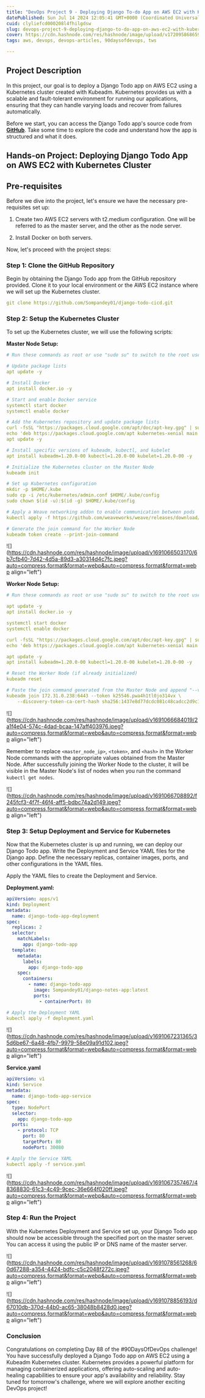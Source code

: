 ```yaml
---
title: "DevOps Project 9 - Deploying Django To-do App on AWS EC2 with Kubernetes Cluster"
datePublished: Sun Jul 14 2024 12:05:41 GMT+0000 (Coordinated Universal Time)
cuid: clyliefcd000208l4fhilgdsw
slug: devops-project-9-deploying-django-to-do-app-on-aws-ec2-with-kubernetes-cluster
cover: https://cdn.hashnode.com/res/hashnode/image/upload/v1720958686597/b90240ab-451f-4ce8-a3ff-5d98a67b01d8.jpeg
tags: aws, devops, devops-articles, 90daysofdevops, tws

---
```


## **Project Description**

In this project, our goal is to deploy a Django Todo app on AWS EC2 using a Kubernetes cluster created with Kubeadm. Kubernetes provides us with a scalable and fault-tolerant environment for running our applications, ensuring that they can handle varying loads and recover from failures automatically.

Before we start, you can access the Django Todo app's source code from [**GitHub**](https://github.com/LondheShubham153/django-todo-cicd). Take some time to explore the code and understand how the app is structured and what it does.

## Hands-on Project: Deploying Django Todo App on AWS EC2 with Kubernetes Cluster

## Pre-requisites

Before we dive into the project, let's ensure we have the necessary pre-requisites set up:

1. Create two AWS EC2 servers with t2.medium configuration. One will be referred to as the master server, and the other as the node server.
    
2. Install Docker on both servers.
    

Now, let's proceed with the project steps:

### **Step 1: Clone the GitHub Repository**

Begin by obtaining the Django Todo app from the GitHub repository provided. Clone it to your local environment or the AWS EC2 instance where we will set up the Kubernetes cluster.

```yaml
git clone https://github.com/Sompandey01/django-todo-cicd.git
```

### Step 2: Setup the Kubernetes Cluster

To set up the Kubernetes cluster, we will use the following scripts:

**Master Node Setup:**

```yaml
# Run these commands as root or use "sudo su" to switch to the root user.

# Update package lists
apt update -y

# Install Docker
apt install docker.io -y

# Start and enable Docker service
systemctl start docker
systemctl enable docker

# Add the Kubernetes repository and update package lists
curl -fsSL "https://packages.cloud.google.com/apt/doc/apt-key.gpg" | sudo gpg --dearmor -o /etc/apt/trusted.gpg.d/kubernetes-archive-keyring.gpg
echo 'deb https://packages.cloud.google.com/apt kubernetes-xenial main' > /etc/apt/sources.list.d/kubernetes.list
apt update -y

# Install specific versions of kubeadm, kubectl, and kubelet
apt install kubeadm=1.20.0-00 kubectl=1.20.0-00 kubelet=1.20.0-00 -y

# Initialize the Kubernetes cluster on the Master Node
kubeadm init

# Set up Kubernetes configuration
mkdir -p $HOME/.kube
sudo cp -i /etc/kubernetes/admin.conf $HOME/.kube/config
sudo chown $(id -u):$(id -g) $HOME/.kube/config

# Apply a Weave networking addon to enable communication between pods
kubectl apply -f https://github.com/weaveworks/weave/releases/download/v2.8.1/weave-daemonset-k8s.yaml

# Generate the join command for the Worker Node
kubeadm token create --print-join-command
```

![](https://cdn.hashnode.com/res/hashnode/image/upload/v1691066503170/6b7cfb40-7d42-4d5a-89d3-a30314d4c7fc.jpeg?auto=compress,format&format=webp&auto=compress,format&format=webp align="left")

**Worker Node Setup:**

```yaml
# Run these commands as root or use "sudo su" to switch to the root user on the Worker Node.

apt update -y
apt install docker.io -y

systemctl start docker
systemctl enable docker

curl -fsSL "https://packages.cloud.google.com/apt/doc/apt-key.gpg" | sudo gpg --dearmor -o /etc/apt/trusted.gpg.d/kubernetes-archive-keyring.gpg
echo 'deb https://packages.cloud.google.com/apt kubernetes-xenial main' > /etc/apt/sources.list.d/kubernetes.list

apt update -y
apt install kubeadm=1.20.0-00 kubectl=1.20.0-00 kubelet=1.20.0-00 -y

# Reset the Worker Node (if already initialized)
kubeadm reset

# Paste the join command generated from the Master Node and append "--v=5" at the end to enable verbose output during join
kubeadm join 172.31.0.238:6443 --token k25546.pwa4h1tl0jo314vx \
    --discovery-token-ca-cert-hash sha256:1437e8d77dcdc081c48cadcc2d9c16e4773b399d534dc5eb71a8ccb19d080fdf --v=5
```

![](https://cdn.hashnode.com/res/hashnode/image/upload/v1691066684019/2a1f4e04-574c-4dad-bcaa-147aff403976.jpeg?auto=compress,format&format=webp&auto=compress,format&format=webp align="left")

Remember to replace `<master_node_ip>`, `<token>`, and `<hash>` in the Worker Node commands with the appropriate values obtained from the Master Node. After successfully joining the Worker Node to the cluster, it will be visible in the Master Node's list of nodes when you run the command `kubectl get nodes`.

![](https://cdn.hashnode.com/res/hashnode/image/upload/v1691066708892/f245fcf3-4f7f-46f4-aff5-bdbc74a2d149.jpeg?auto=compress,format&format=webp&auto=compress,format&format=webp align="left")

### Step 3: Setup Deployment and Service for Kubernetes

Now that the Kubernetes cluster is up and running, we can deploy our Django Todo app. Write the Deployment and Service YAML files for the Django app. Define the necessary replicas, container images, ports, and other configurations in the YAML files.

Apply the YAML files to create the Deployment and Service.

**Deployment.yaml:**

```yaml
apiVersion: apps/v1
kind: Deployment
metadata:
  name: django-todo-app-deployment
spec:
  replicas: 2
  selector:
    matchLabels:
      app: django-todo-app
  template:
    metadata:
      labels:
        app: django-todo-app
    spec:
      containers:
        - name: django-todo-app
          image: Sompandey01/django-notes-app:latest
          ports:
            - containerPort: 80
```

```yaml
# Apply the Deployment YAML
kubectl apply -f deployment.yaml
```

![](https://cdn.hashnode.com/res/hashnode/image/upload/v1691067231365/35d6be67-6a48-4fb7-9979-58e09a91d102.jpeg?auto=compress,format&format=webp&auto=compress,format&format=webp align="left")

**Service.yaml**

```yaml
apiVersion: v1
kind: Service
metadata:
  name: django-todo-app-service
spec:
  type: NodePort
  selector:
    app: django-todo-app
  ports:
    - protocol: TCP
      port: 80
      targetPort: 80
      nodePort: 30080
```

```yaml
# Apply the Service YAML
kubectl apply -f service.yaml
```

![](https://cdn.hashnode.com/res/hashnode/image/upload/v1691067357467/48368830-61c3-4c49-9cec-36e664f020ff.jpeg?auto=compress,format&format=webp&auto=compress,format&format=webp align="left")

### Step 4: Run the Project

With the Kubernetes Deployment and Service set up, your Django Todo app should now be accessible through the specified port on the master server. You can access it using the public IP or DNS name of the master server.

![](https://cdn.hashnode.com/res/hashnode/image/upload/v1691078561268/60d67288-a354-4424-bdfc-c5c2048f272c.jpeg?auto=compress,format&format=webp&auto=compress,format&format=webp align="left")

![](https://cdn.hashnode.com/res/hashnode/image/upload/v1691078856193/d67010db-370d-44b0-ac65-38048b8428d0.jpeg?auto=compress,format&format=webp&auto=compress,format&format=webp align="left")

### Conclusion

Congratulations on completing Day 88 of the #90DaysOfDevOps challenge! You have successfully deployed a Django Todo app on AWS EC2 using a Kubeadm Kubernetes cluster. Kubernetes provides a powerful platform for managing containerized applications, offering auto-scaling and auto-healing capabilities to ensure your app's availability and reliability. Stay tuned for tomorrow's challenge, where we will explore another exciting DevOps project!